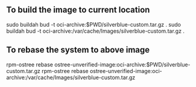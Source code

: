 ## To build the image to current location

sudo buildah bud -t oci-archive:$PWD/silverblue-custom.tar.gz .
sudo buildah bud -t oci-archive:/var/cache/Images/silverblue-custom.tar.gz .

## To rebase the system to above image

rpm-ostree rebase ostree-unverified-image:oci-archive:$PWD/silverblue-custom.tar.gz
rpm-ostree rebase ostree-unverified-image:oci-archive:/var/cache/Images/silverblue-custom.tar.gz

